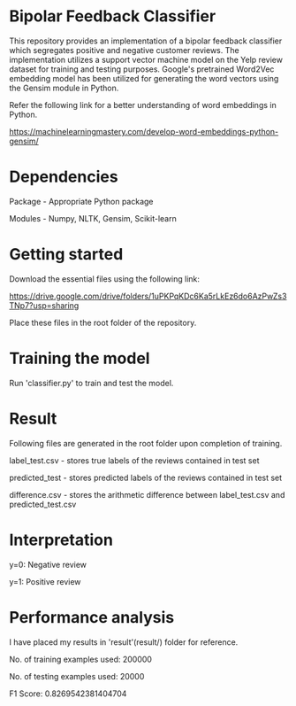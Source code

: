 # Bipolar Feedback Classifier
This repository provides an implementation of a bipolar feedback classifier which segregates positive and negative customer reviews.
The implementation utilizes a support vector machine model on the Yelp review dataset for training and testing purposes.
Google's pretrained Word2Vec embedding model has been utilized for generating the word vectors using the Gensim module in Python.

Refer the following link for a better understanding of word embeddings in Python.

https://machinelearningmastery.com/develop-word-embeddings-python-gensim/

# Dependencies
Package - Appropriate Python package

Modules - Numpy, NLTK, Gensim, Scikit-learn

# Getting started
Download the essential files using the following link:

https://drive.google.com/drive/folders/1uPKPqKDc6Ka5rLkEz6do6AzPwZs3TNp7?usp=sharing

Place these files in the root folder of the repository.

# Training the model
Run 'classifier.py' to train and test the model.

# Result
Following files are generated in the root folder upon completion of training.

label_test.csv - stores true labels of the reviews contained in test set

predicted_test - stores predicted labels of the reviews contained in test set

difference.csv - stores the arithmetic difference between label_test.csv and predicted_test.csv

# Interpretation
y=0: Negative review 

y=1: Positive review

# Performance analysis
I have placed my results in 'result'(result/) folder for reference. 

No. of training examples used: 200000

No. of testing examples used: 20000

F1 Score: 0.8269542381404704
